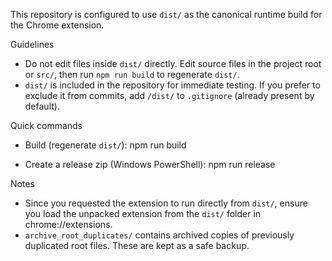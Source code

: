 This repository is configured to use `dist/` as the canonical runtime build for the Chrome extension.

Guidelines
- Do not edit files inside `dist/` directly. Edit source files in the project root or `src/`, then run `npm run build` to regenerate `dist/`.
- `dist/` is included in the repository for immediate testing. If you prefer to exclude it from commits, add `/dist/` to `.gitignore` (already present by default).

Quick commands
- Build (regenerate `dist/`):
  npm run build

- Create a release zip (Windows PowerShell):
  npm run release

Notes
- Since you requested the extension to run directly from `dist/`, ensure you load the unpacked extension from the `dist/` folder in chrome://extensions.
- `archive_root_duplicates/` contains archived copies of previously duplicated root files. These are kept as a safe backup.